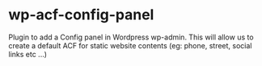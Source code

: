 # wp-acf-config-panel
 Plugin to add a Config panel in Wordpress wp-admin. This will allow us to create a default ACF for static website contents (eg: phone, street, social links etc ...)
